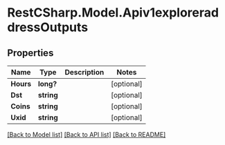 # RestCSharp.Model.Apiv1exploreraddressOutputs
## Properties

Name | Type | Description | Notes
------------ | ------------- | ------------- | -------------
**Hours** | **long?** |  | [optional] 
**Dst** | **string** |  | [optional] 
**Coins** | **string** |  | [optional] 
**Uxid** | **string** |  | [optional] 

[[Back to Model list]](../README.md#documentation-for-models) [[Back to API list]](../README.md#documentation-for-api-endpoints) [[Back to README]](../README.md)

